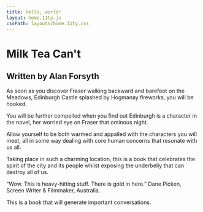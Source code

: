 ```yaml
---
title: Hello, world!
layout: home.11ty.js
cssPath: layouts/home.11ty.css
---
```


# Milk Tea Can't

## Written by Alan Forsyth

As soon as you discover Fraser walking backward and barefoot on the Meadows, Edinburgh Castle splashed by Hogmanay fireworks, you will be hooked.

You will be further compelled when you find out Edinburgh is a character in the novel, her worried eye on Fraser that ominous night.

Allow yourself to be both warmed and appalled with the characters you will meet, all in some way dealing with core human concerns that resonate with us all.

Taking place in such a charming location, this is a book that celebrates the spirit of the city and its people whilst exposing the underbelly that can destroy all of us.

“Wow. This is heavy-hitting stuff. There is gold in here.” Dane Picken, Screen Writer & Filmmaker, Australia.

This is a book that will generate important conversations.

